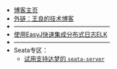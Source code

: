 * [博客主页](/)
* [外链：王良的技术博客](https://wangliang1024.cn/blog/)
* ————————————————
* [使用EasyJ快速集成分布式日志ELK](easyj/easyj-integrate-elk.md)
* ————————————————
* Seata专区：
    * [试用支持达梦的 `seata-server`](easyj/easyj-seata-server-dm.md)